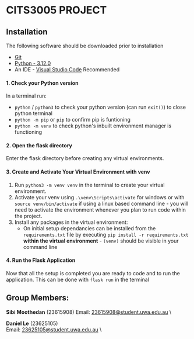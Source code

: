 # CITS3005 PROJECT

## Installation
The following software should be downloaded prior to installation
 * [Git](https://git-scm.com/downloads)
 * [Python - 3.12.0](https://www.python.org/downloads/)
 * An IDE - [Visual Studio Code](https://code.visualstudio.com/download) Recommended

#### 1. Check your Python version
In a terminal run:
 * `python` / `python3` to check your python version (can run `exit()`) to close python terminal
 * `python -m pip` or `pip` to confirm pip is funtioning
 * `python -m venv` to check python's inbuilt environment manager is functioning

#### 2. Open the flask directory
Enter the flask directory before creating any virtual environments.

#### 3. Create and Activate Your Virtual Environment with venv
 1. Run `python3 -m venv venv` in the terminal to create your virtual environment. 
 2. Activate your venv using `.\venv\Scripts\activate` for windows or with `source venv/bin/activate` if using a linux based command line - you will need to activate the environment whenever you plan to run code within the project.
 3. Install any packages in the virtual environment:
     * On initial setup dependancies can be installed from the `requirements.txt` file by executing `pip install -r requirements.txt` __within the virtual environment__ - `(venv)` should be visible in your command line

#### 4. Run the Flask Application
Now that all the setup is completed you are ready to code and to run the application. This can be done with `flask run` in the terminal

## Group Members:

__Sibi Moothedan__ (23615908) 
Email: 23615908@student.uwa.edu.au \

__Daniel Le__ (23625105) \
Email: 23625105@student.uwa.edu.au \

